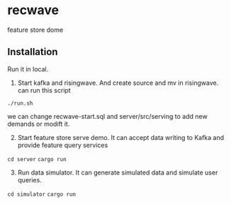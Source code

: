 # recwave

feature store dome

## Installation

Run it in local.

1. Start kafka and risingwave. And create source and mv in risingwave. can run this script

```./run.sh```

we can change recwave-start.sql and server/src/serving to add new demands or modift it.

2. Start feature store serve demo. It can accept data writing to Kafka and provide feature query services

```cd server```
```cargo run ```

3. Run data simulator. It can generate simulated data and simulate user queries.

```cd simulator```
```cargo run```




